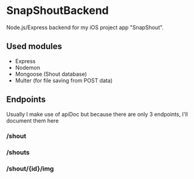# SnapShoutBackend
Node.js/Express backend for my iOS project app "SnapShout". 

## Used modules
* Express
* Nodemon
* Mongoose (Shout database)
* Multer (for file saving from POST data)

## Endpoints

Usually I make use of apiDoc but because there are only 3 endpoints, I'll document them here

### /shout

### /shouts

### /shout/{id}/img
